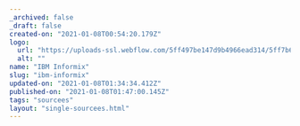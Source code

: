 ```yaml
---
_archived: false
_draft: false
created-on: "2021-01-08T00:54:20.179Z"
logo:
  url: "https://uploads-ssl.webflow.com/5ff497be147d9b4966ead314/5ff7b6a89967cd43181e3eca_endpoints_0118_IBM%20Informix.jpg"
  alt: ""
name: "IBM Informix"
slug: "ibm-informix"
updated-on: "2021-01-08T01:34:34.412Z"
published-on: "2021-01-08T01:47:00.145Z"
tags: "sourcees"
layout: "single-sourcees.html"
---
```



